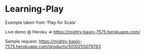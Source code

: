 Learning-Play
=============

Example taken from 'Play for Scala'

Live demo @ Heroku => https://mighty-basin-7575.herokuapp.com/

Sample request: https://mighty-basin-7575.herokuapp.com/products/5010255079763
